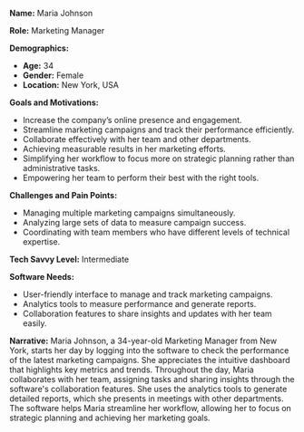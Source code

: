 **Name:** Maria Johnson

**Role:** Marketing Manager

**Demographics:**
- **Age:** 34
- **Gender:** Female
- **Location:** New York, USA

**Goals and Motivations:**
- Increase the company’s online presence and engagement.
- Streamline marketing campaigns and track their performance efficiently.
- Collaborate effectively with her team and other departments.
- Achieving measurable results in her marketing efforts.
- Simplifying her workflow to focus more on strategic planning rather than administrative tasks.
- Empowering her team to perform their best with the right tools.

**Challenges and Pain Points:**
- Managing multiple marketing campaigns simultaneously.
- Analyzing large sets of data to measure campaign success.
- Coordinating with team members who have different levels of technical expertise.

**Tech Savvy Level:** Intermediate

**Software Needs:**
- User-friendly interface to manage and track marketing campaigns.
- Analytics tools to measure performance and generate reports.
- Collaboration features to share insights and updates with her team easily.

**Narrative:**
Maria Johnson, a 34-year-old Marketing Manager from New York, starts her day by logging into the software to check the performance of the latest marketing campaigns. She appreciates the intuitive dashboard that highlights key metrics and trends. Throughout the day, Maria collaborates with her team, assigning tasks and sharing insights through the software's collaboration features. She uses the analytics tools to generate detailed reports, which she presents in meetings with other departments. The software helps Maria streamline her workflow, allowing her to focus on strategic planning and achieving her marketing goals.
